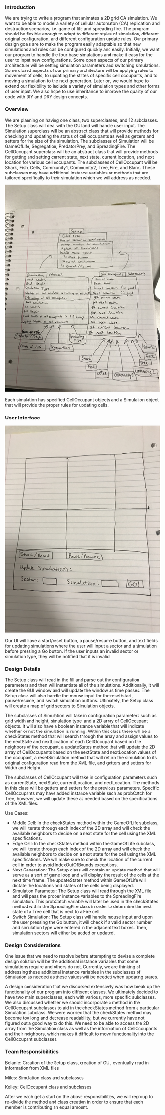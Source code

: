 ### Introduction

We are trying to write a program that animates a 2D grid CA simulation. We want to be able to model a variety of cellular automaton (CA) replication and destruction scenarios, i.e. game of life and spreading fire. The program should be flexible enough to adapt to different styles of simulation, different original configuration, and different configuration update rules. Our primary design goals are to make the program easily adaptable so that new simulations and rules can be configured quickly and easily. Initially, we want our program to handle the four base simulations and make it easy for the user to input new configurations. Some open aspects of our primary architecture will be setting simulation parameters and switching simulations. Some closed aspects of our primary architecture will be applying rules to movement of cells, to updating the states of specific cell occupants, and to moving a simulation to the next generation. Later on, we would hope to extend our flexibility to include a variety of simulation types and other forms of user input. We also hope to use inheritance to improve the quality of our code with DIY and DRY design concepts.

### Overview

We are planning on having one class, two superclasses, and 12 subclasses. The Setup class will deal with the GUI and will handle user input. The Simulation superclass will be an abstract class that will provide methods for checking and updating the status of cell occupants as well as getters and setters for the size of the simulation. The subclasses of Simulation will be GameOfLife, Segregation, PredatorPrey, and SpreadingFire. The CellOccupant superclass will be an abstract class that will provide methods for getting and setting current state, next state, current location, and next location for various cell occupants. The subclasses of CellOccupant will be Shark, Fish, Cells, Community1, Community2, Tree, Fire, and Blank. These subclasses may have additional instance variables or methods that are tailored specifically to their simulation which we will address as needed.

![UML](IMG_0848.jpeg)

Each simulation has specified CellOccupant objects and a Simulation object that will provide the proper rules for updating cells. 

### User Interface

![UI](IMG_0849.jpeg)

Our UI will have a start/reset button, a pause/resume button, and text fields for updating simulations where the user will input a sector and a simulation before pressing a Go button. If the user inputs an invalid sector or simulation type, they will be notified that it is invalid. 

### Design Details

The Setup class will read in the fill and parse out the configuration parameters and then will instantiate all of the simulations. Additionally, it will create the GUI window and will update the window as time passes. The Setup class will also handle the mouse input for the reset/start, pause/resume, and switch simulation buttons. Ultimately, the Setup class will create a map of grid sectors to Simulation objects. 

The subclasses of Simulation will take in configuration parameters such as grid width and height, simulation type, and a 2D array of CellOccupant objects. It will also have a boolean instance variable that will indicate whether or not the simulation is running. Within this class there will be a checkStates method that will search through the array and assign values to the nextState and nextLocation of each CellOccupant based on the neighbors of the occupant, a updateStates method that will update the 2D array of CellOccupants based on the nextState and nextLocation values of the occupant, a resetSimulation method that will return the simulation to its original configuration read from the XML file, and getters and setters for Width and Height.

The subclasses of CellOccupant will take in configuration parameters such as currentState, nextState, currentLocation, and nextLocation. The methods in this class will be getters and setters for the previous parameters. Specific CellOccupants may have added instance variable such as probCatch for Tree, however, we will update these as needed based on the specifications of the XML files. 

Use Cases:
* Middle Cell: In the checkStates method within the GameOfLife subclass, we will iterate through each index of the 2D array and will check the available neighbors to decide on a next state for the cell using the XML specifications.
* Edge Cell: In the checkStates method within the GameOfLife subclass, we will iterate through each index of the 2D array and will check the available neighbors to decide on a next state for the cell using the XML specifications. We will make sure to check the location of the current cell in order to avoid IndexOutOfBounds exceptions.
* Next Generation: The Setup class will contain an update method that will serve as a sort of game loop and will display the result of the cells at the next time frame. The updateStates method within GameOfLife will dictate the locations and states of the cells being displayed. 
* Simulation Parameter: The Setup class will read through the XML file and will pass the proper instance variables to the SpreadingFire simulation. This probCatch variable will later be used in the checkStates method within the SpreadingFire class in order to determine the next state of a Tree cell that is next to a Fire cell.
* Switch Simulation: The Setup class will handle mouse input and upon the user pressing the Go button, it will check if a valid sector number and simulation type were entered in the adjacent text boxes. Then, simulation sectors will either be added or updated. 

### Design Considerations

One issue that we need to resolve before attempting to devise a complete design solution will be the additional instance variables that some simulations require and others do not. Currently, we are thinking of addressing these additional instance variables in the subclasses of Simulation as needed as these values will be needed when updating states. 

A design consideration that we discussed extensively was how break up the functionality of our program into different classes. We ultimately decided to have two main superclasses, each with various, more specific subclasses. We also discussed whether we should incorporate a method in the CellOccupant subclasses to aid in the checkStates method from a particular Simulation subclass. We were worried that the checkStates method may become too long and decrease readability, but we currently have not figured out a good way to do this. We need to be able to access the 2D array from the Simulation class as well as the information of CellOccupants and their neighbors, which makes it difficult to move functionality into the CellOccupant subclasses.

### Team Responsibilities

Belanie: Creation of the Setup class, creation of GUI, eventually read in information from XML files

Miles: Simulation class and subclasses

Kelley: CellOccupant class and subclasses

After we each get a start on the above responsibilities, we will regroup to re-divide the method and class creation in order to ensure that each member is contributing an equal amount.